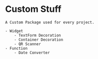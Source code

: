 # Custom Stuff
    A Custom Package used for every project.

    - Widget
        - TextForm Decoration
        - Container Decoration
        - QR Scanner
    - Function
        - Date Converter
